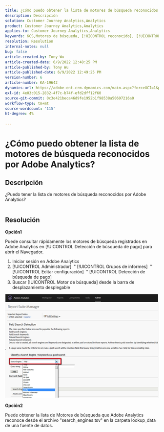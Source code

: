 ```yaml
---
title: ¿Cómo puedo obtener la lista de motores de búsqueda reconocidos por Adobe Analytics?
description: Descripción
solution: Customer Journey Analytics,Analytics
product: Customer Journey Analytics,Analytics
applies-to: Customer Journey Analytics,Analytics
keywords: KCS,Motores de búsqueda, [!UICONTROL reconocido], [!UICONTROL registrado], [!UICONTROL list], Adobe Analytics
resolution: Resolution
internal-notes: null
bug: false
article-created-by: Tony Wu
article-created-date: 6/9/2022 12:48:25 PM
article-published-by: Tony Wu
article-published-date: 6/9/2022 12:49:25 PM
version-number: 6
article-number: KA-19642
dynamics-url: https://adobe-ent.crm.dynamics.com/main.aspx?forceUCI=1&pagetype=entityrecord&etn=knowledgearticle&id=6c2d5c72-f2e7-ec11-bb3c-000d3a3b1c99
exl-id: 4e03c015-2832-4f7c-b74f-efd2dff12f60
source-git-commit: 0c3e421beca46d9fe1952b1f98538a50697216a0
workflow-type: tm+mt
source-wordcount: '115'
ht-degree: 4%

---
```


# ¿Cómo puedo obtener la lista de motores de búsqueda reconocidos por Adobe Analytics?

## Descripción

¿Puedo tener la lista de motores de búsqueda reconocidos por Adobe Analytics?
<br> 

## Resolución


<b>Opción1</b>

Puede consultar rápidamente los motores de búsqueda registrados en Adobe Analytics en [!UICONTROL Detección de búsqueda de pago] para abrir el Navegador.

1. Iniciar sesión en Adobe Analytics
2. [!UICONTROL Administrador]  &quot; [!UICONTROL Grupos de informes]  &quot; [!UICONTROL Editar configuración]  &quot; [!UICONTROL Detección de búsqueda de pago]
3. Buscar [!UICONTROL Motor de búsqueda] desde la barra de desplazamiento desplegable


![](assets/d35acf7a-a0e7-ec11-bb3c-000d3a3bd25c.png)

<b>Opción2</b>

Puede obtener la lista de Motores de búsqueda que Adobe Analytics reconoce desde el archivo &quot;search_engines.tsv&quot; en la carpeta lookup_data de una fuente de datos.
